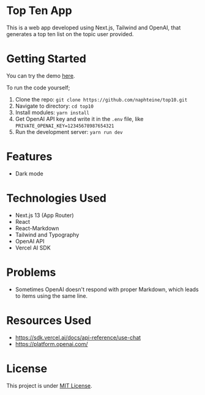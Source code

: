 # Top Ten App

This is a web app developed using Next.js, Tailwind and OpenAI, that generates a top ten list on the topic user provided.

# Getting Started

You can try the demo [here](https://top10.gokay.works).

To run the code yourself;

1. Clone the repo: `git clone https://github.com/naphteine/top10.git`
2. Navigate to directory: `cd top10`
3. Install modules: `yarn install`
4. Get OpenAI API key and write it in the `.env` file, like `PRIVATE_OPENAI_KEY=12345678987654321`
5. Run the development server: `yarn run dev`

# Features

- Dark mode

# Technologies Used

- Next.js 13 (App Router)
- React
- React-Markdown
- Tailwind and Typography
- OpenAI API
- Vercel AI SDK

# Problems

- Sometimes OpenAI doesn't respond with proper Markdown, which leads to items using the same line.

# Resources Used

- https://sdk.vercel.ai/docs/api-reference/use-chat
- https://platform.openai.com/

# License

This project is under [MIT License](./LICENSE).
